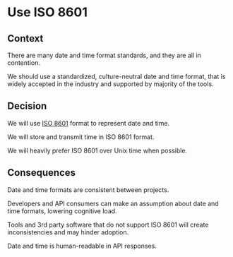 # Use ISO 8601

## Context
There are many date and time format standards, and they are all in contention.

We should use a standardized, culture-neutral date and time format, that is widely accepted in the industry and supported by majority of the tools.

## Decision
We will use [ISO 8601](https://en.wikipedia.org/wiki/ISO_8601) format to represent date and time.

We will store and transmit time in ISO 8601 format.

We will heavily prefer ISO 8601 over Unix time when possible.

## Consequences
Date and time formats are consistent between projects.

Developers and API consumers can make an assumption about date and time formats, lowering cognitive load.

Tools and 3rd party software that do not support ISO 8601 will create inconsistencies and may hinder adoption.

Date and time is human-readable in API responses.
